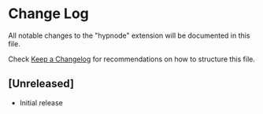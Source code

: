 # Change Log

All notable changes to the "hypnode" extension will be documented in this file.

Check [Keep a Changelog](http://keepachangelog.com/) for recommendations on how to structure this file.

## [Unreleased]

- Initial release